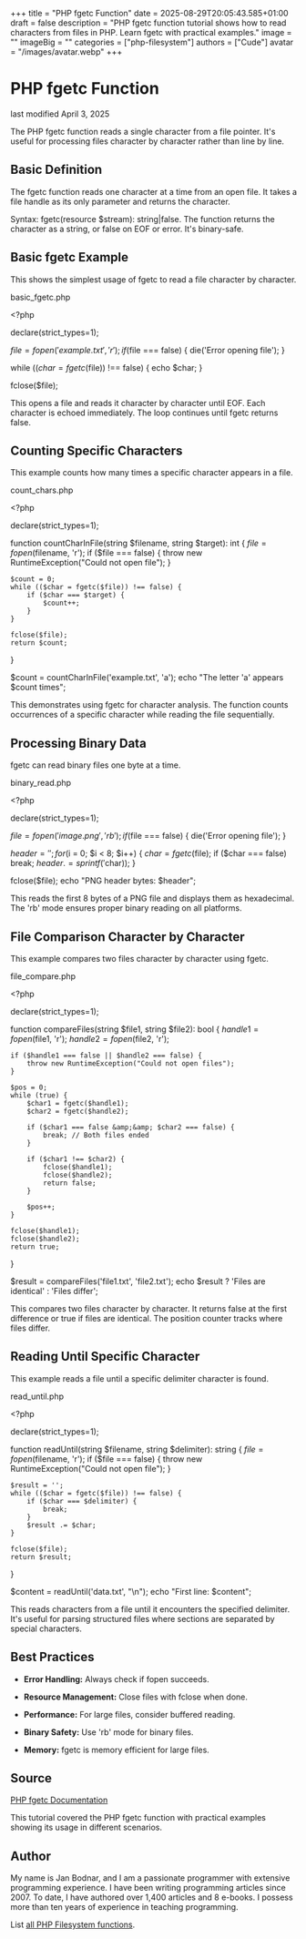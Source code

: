 +++
title = "PHP fgetc Function"
date = 2025-08-29T20:05:43.585+01:00
draft = false
description = "PHP fgetc function tutorial shows how to read characters from files in PHP. Learn fgetc with practical examples."
image = ""
imageBig = ""
categories = ["php-filesystem"]
authors = ["Cude"]
avatar = "/images/avatar.webp"
+++

# PHP fgetc Function

last modified April 3, 2025

The PHP fgetc function reads a single character from a file pointer.
It's useful for processing files character by character rather than line by line.

## Basic Definition

The fgetc function reads one character at a time from an open file.
It takes a file handle as its only parameter and returns the character.

Syntax: fgetc(resource $stream): string|false. The function returns
the character as a string, or false on EOF or error. It's binary-safe.

## Basic fgetc Example

This shows the simplest usage of fgetc to read a file character by
character.

basic_fgetc.php
  

&lt;?php

declare(strict_types=1);

$file = fopen('example.txt', 'r');
if ($file === false) {
    die('Error opening file');
}

while (($char = fgetc($file)) !== false) {
    echo $char;
}

fclose($file);

This opens a file and reads it character by character until EOF. Each character
is echoed immediately. The loop continues until fgetc returns false.

## Counting Specific Characters

This example counts how many times a specific character appears in a file.

count_chars.php
  

&lt;?php

declare(strict_types=1);

function countCharInFile(string $filename, string $target): int {
    $file = fopen($filename, 'r');
    if ($file === false) {
        throw new RuntimeException("Could not open file");
    }
    
    $count = 0;
    while (($char = fgetc($file)) !== false) {
        if ($char === $target) {
            $count++;
        }
    }
    
    fclose($file);
    return $count;
}

$count = countCharInFile('example.txt', 'a');
echo "The letter 'a' appears $count times";

This demonstrates using fgetc for character analysis. The function
counts occurrences of a specific character while reading the file sequentially.

## Processing Binary Data

fgetc can read binary files one byte at a time.

binary_read.php
  

&lt;?php

declare(strict_types=1);

$file = fopen('image.png', 'rb');
if ($file === false) {
    die('Error opening file');
}

$header = '';
for ($i = 0; $i &lt; 8; $i++) {
    $char = fgetc($file);
    if ($char === false) break;
    $header .= sprintf('%02X ', ord($char));
}

fclose($file);
echo "PNG header bytes: $header";

This reads the first 8 bytes of a PNG file and displays them as hexadecimal.
The 'rb' mode ensures proper binary reading on all platforms.

## File Comparison Character by Character

This example compares two files character by character using fgetc.

file_compare.php
  

&lt;?php

declare(strict_types=1);

function compareFiles(string $file1, string $file2): bool {
    $handle1 = fopen($file1, 'r');
    $handle2 = fopen($file2, 'r');
    
    if ($handle1 === false || $handle2 === false) {
        throw new RuntimeException("Could not open files");
    }
    
    $pos = 0;
    while (true) {
        $char1 = fgetc($handle1);
        $char2 = fgetc($handle2);
        
        if ($char1 === false &amp;&amp; $char2 === false) {
            break; // Both files ended
        }
        
        if ($char1 !== $char2) {
            fclose($handle1);
            fclose($handle2);
            return false;
        }
        
        $pos++;
    }
    
    fclose($handle1);
    fclose($handle2);
    return true;
}

$result = compareFiles('file1.txt', 'file2.txt');
echo $result ? 'Files are identical' : 'Files differ';

This compares two files character by character. It returns false at the first
difference or true if files are identical. The position counter tracks where
files differ.

## Reading Until Specific Character

This example reads a file until a specific delimiter character is found.

read_until.php
  

&lt;?php

declare(strict_types=1);

function readUntil(string $filename, string $delimiter): string {
    $file = fopen($filename, 'r');
    if ($file === false) {
        throw new RuntimeException("Could not open file");
    }
    
    $result = '';
    while (($char = fgetc($file)) !== false) {
        if ($char === $delimiter) {
            break;
        }
        $result .= $char;
    }
    
    fclose($file);
    return $result;
}

$content = readUntil('data.txt', "\n");
echo "First line: $content";

This reads characters from a file until it encounters the specified delimiter.
It's useful for parsing structured files where sections are separated by special
characters.

## Best Practices

- **Error Handling:** Always check if fopen succeeds.

- **Resource Management:** Close files with fclose when done.

- **Performance:** For large files, consider buffered reading.

- **Binary Safety:** Use 'rb' mode for binary files.

- **Memory:** fgetc is memory efficient for large files.

## Source

[PHP fgetc Documentation](https://www.php.net/manual/en/function.fgetc.php)

This tutorial covered the PHP fgetc function with practical
examples showing its usage in different scenarios.

## Author

My name is Jan Bodnar, and I am a passionate programmer with extensive
programming experience. I have been writing programming articles since 2007.
To date, I have authored over 1,400 articles and 8 e-books. I possess more
than ten years of experience in teaching programming.

List [all PHP Filesystem functions](/php/#php-fs).